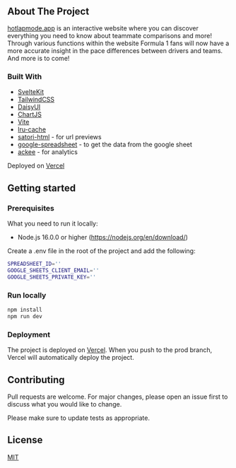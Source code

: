 <!-- PROJECT LOGO -->
<p align="center" style="margin-top: -80px;">
  <a href="https://www.hotlapmode.app/">
   <img src="https://www.hotlapmode.app/images/hlm.png" alt="Logo">
  </a>

  <h3 align="center" style="margin-top: -100px;"><a href="https://hotlapmode.app/"><strong>hotlapmode.app</strong></a></h3>

  <p align="center">
    An interactive website where you can discover everything you need to know about f1 driver/team comparisons and more!
    <br />
    <a href="https://hotlapmode.app/"><strong>View more »</strong></a>
</p>

## About The Project

[hotlapmode.app](https://hotlapmode.app) is an interactive website where you can discover everything you need to know about teammate comparisons and more! Through various functions within the website Formula 1 fans will now have a more accurate insight in the pace differences between drivers and teams. And more is to come!

### Built With

- [SvelteKit](https://kit.svelte.dev/)
- [TailwindCSS](https://tailwindcss.com/)
- [DaisyUI](https://daisyui.com/)
- [ChartJS](https://www.chartjs.org/)
- [Vite](https://vitejs.dev/)
- [lru-cache](https://www.npmjs.com/package/lru-cache)
- [satori-html](https://www.npmjs.com/package/satori-html) - for url previews
- [google-spreadsheet](https://www.npmjs.com/package/google-spreadsheet) - to get the data from the google sheet
- [ackee](https://ackee.electerious.com/) - for analytics

Deployed on [Vercel](https://vercel.com/)

## Getting started

### Prerequisites

What you need to run it locally:

- Node.js 16.0.0 or higher (https://nodejs.org/en/download/)

Create a .env file in the root of the project and add the following:

```bash
SPREADSHEET_ID=''
GOOGLE_SHEETS_CLIENT_EMAIL=''
GOOGLE_SHEETS_PRIVATE_KEY=''
```

### Run locally

```bash
npm install
npm run dev
```

### Deployment

The project is deployed on [Vercel](https://vercel.com/). When you push to the prod branch, Vercel will automatically deploy the project.

## Contributing

Pull requests are welcome. For major changes, please open an issue first
to discuss what you would like to change.

Please make sure to update tests as appropriate.

## License

[MIT](https://choosealicense.com/licenses/mit/)
